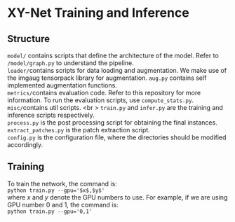 # XY-Net Training and Inference 

## Structure
`model/` contains scripts that define the architecture of the model. Refer to `/model/graph.py` to understand the pipeline. <br/>
`loader/`contains scripts for data loading and augmentation. We make use of the imgaug tensorpack library for augmentation. `aug.py` contains self implemented augmentation functions. <br/>
`metrics/`contains evaluation code. Refer to this repository for more information. To run the evaluation scripts, use `compute_stats.py`. <br/>
`misc/`contains util scripts. <br \>
`train.py` and `infer.py` are the training and inference scripts respectively. <br/>
`process.py` is the post processing script for obtaining the final instances. <br/>
`extract_patches.py` is the patch extraction script. <br/>
`config.py` is the configuration file, where the directories should be modified accordingly.

## Training

To train the network, the command is: <br/>
`python train.py --gpu='$x$,$y$'` <br/>
where $x$ and $y$ denote the GPU numbers to use. For example, if we are using GPU number 0 and 1, the command is: <br/>
`python train.py --gpu='0,1'` <br/>

